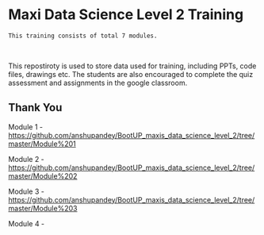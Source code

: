 # Maxi Data Science Level 2 Training

`This training consists of total 7 modules.`

<br>

This repostiroty is used to store data used for training, including PPTs, code files, drawings etc.
The students are also encouraged to complete the quiz assessment and assignments in the google classroom.


## Thank You

Module 1 - https://github.com/anshupandey/BootUP_maxis_data_science_level_2/tree/master/Module%201

Module 2 - https://github.com/anshupandey/BootUP_maxis_data_science_level_2/tree/master/Module%202

Module 3 - https://github.com/anshupandey/BootUP_maxis_data_science_level_2/tree/master/Module%203

Module 4 - 
